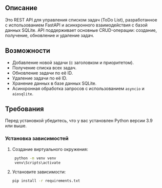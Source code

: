 ## Описание

Это REST API для управления списком задач (ToDo List), разработанное с использованием FastAPI и асинхронного взаимодействия с базой данных SQLite. API поддерживает основные CRUD-операции: создание, получение, обновление и удаление задач.

## Возможности
- Добавление новой задачи (с заголовком и приоритетом).
- Получение списка всех задач.
- Обновление задачи по её ID.
- Удаление задачи по её ID.
- Хранение данных в базе данных SQLite.
- Асинхронная обработка запросов с использованием `asyncio` и `aiosqlite`.

## Требования

Перед установкой убедитесь, что у вас установлен Python версии 3.9 или выше.

### Установка зависимостей

1. Создание виртуального окружения:

   ```bash
    python -m venv venv
    venv\Scripts\activate

2. Установите зависимости:

   ```bash
   pip install -r requirements.txt
